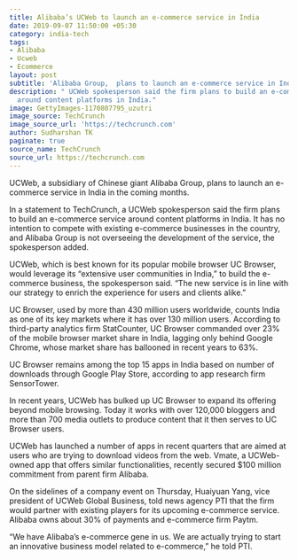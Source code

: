 ```yaml
---
title: Alibaba’s UCWeb to launch an e-commerce service in India
date: 2019-09-07 11:50:00 +05:30
category: india-tech
tags:
- Alibaba
- Ucweb
- Ecommerce
layout: post
subtitle: 'Alibaba Group,  plans to launch an e-commerce service in India '
description: " UCWeb spokesperson said the firm plans to build an e-commerce service
  around content platforms in India."
image: GettyImages-1170807795_uzutri
image_source: TechCrunch
image_source_url: 'https://techcrunch.com'
author: Sudharshan TK
paginate: true
source_name: TechCrunch
source_url: https://techcrunch.com
---
```


UCWeb, a subsidiary of Chinese giant Alibaba Group,  plans to launch an e-commerce service in India in the coming months.

In a statement to TechCrunch, a UCWeb spokesperson said the firm plans to build an e-commerce service around content platforms in India. It has no intention to compete with existing e-commerce businesses in the country, and Alibaba Group is not overseeing the development of the service, the spokesperson added.

UCWeb, which is best known for its popular mobile browser UC Browser, would leverage its “extensive user communities in India,” to build the e-commerce business, the spokesperson said. “The new service is in line with our strategy to enrich the experience for users and clients alike.”

UC Browser, used by more than 430 million users worldwide, counts India as one of its key markets where it has over 130 million users. According to third-party analytics firm StatCounter, UC Browser commanded over 23% of the mobile browser market share in India, lagging only behind Google Chrome, whose market share has ballooned in recent years to 63%.

UC Browser remains among the top 15 apps in India based on number of downloads through Google Play Store, according to app research firm SensorTower.

In recent years, UCWeb has bulked up UC Browser to expand its offering beyond mobile browsing. Today it works with over 120,000 bloggers and more than 700 media outlets to produce content that it then serves to UC Browser users.

UCWeb has launched a number of apps in recent quarters that are aimed at users who are trying to download videos from the web. Vmate, a UCWeb-owned app that offers similar functionalities, recently secured $100 million commitment from parent firm Alibaba.

On the sidelines of a company event on Thursday, Huaiyuan Yang, vice president of UCWeb Global Business, told news agency PTI that the firm would partner with existing players for its upcoming e-commerce service. Alibaba owns about 30% of payments and e-commerce firm Paytm.

“We have Alibaba’s e-commerce gene in us. We are actually trying to start an innovative business model related to e-commerce,” he told PTI.
